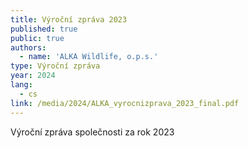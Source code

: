 ```yaml
---
title: Výroční zpráva 2023
published: true
public: true
authors:
  - name: 'ALKA Wildlife, o.p.s.'
type: Výroční zpráva
year: 2024
lang:
  - cs
link: /media/2024/ALKA_vyrocnizprava_2023_final.pdf
---
```

Výroční zpráva společnosti za rok 2023

